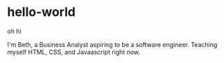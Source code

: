 # hello-world
oh hi

I'm Beth, a Business Analyst aspiring to be a software engineer. 
Teaching myself HTML, CSS, and Javaascript right now. 
